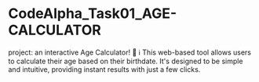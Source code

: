 # CodeAlpha_Task01_AGE-CALCULATOR
project: an interactive Age Calculator! 🌟 
ℹ️ This web-based tool allows users to calculate their age based on their birthdate. It's designed to be simple and intuitive, providing instant results with just a few clicks.
